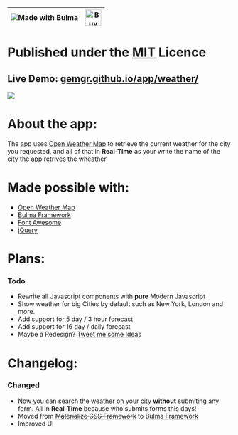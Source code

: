 ![Made with Bulma](https://bulma.io/images/made-with-bulma--semiblack.png) |<a href='https://ko-fi.com/Z8Z19DMP' target='_blank'><img height='36' style='border:0px;height:36px;' src='https://az743702.vo.msecnd.net/cdn/kofi2.png?v=0' border='0' alt='Buy Me a Coffee at ko-fi.com' /></a>
------------ | -------------

# Published under the [MIT](https://github.com/gemgr/simple_javascript_weather_app/blob/master/LICENSE) Licence

## Live Demo: [gemgr.github.io/app/weather/](https://gemgr.github.io/app/weather/)

![](https://gemgr.github.io/app/thumbnails/weather_app.png)

# About the app:
The app uses [Open Weather Map](https://openweathermap.org/) to retrieve the current weather for the city you requested, and all of that in **Real-Time** as your write the name of the city the app retrives the wheather.

# Made possible with:
-  [Open Weather Map](https://openweathermap.org/)
-  [Bulma Framework](https://bulma.io/)
-  [Font Awesome](http://fontawesome.io/)
-  [jQuery](https://jquery.com/)


# Plans:
### Todo
- Rewrite all Javascript components with **pure** Modern Javascript
- Show weather for big Cities by default such as New York, London and more.
- Add support for 5 day / 3 hour forecast
- Add support for 16 day / daily forecast 
- Maybe a Redesign? [Tweet me some Ideas ](https://twitter.com/george_mou)




# Changelog:

### Changed
- Now you can search the weather on your city **without** submiting any form. All in **Real-Time** because who submits forms this days!
- Moved from ~~[Materialize CSS Framework](http://materializecss.com/)~~ to [Bulma Framework](https://bulma.io/)
- Improved UI